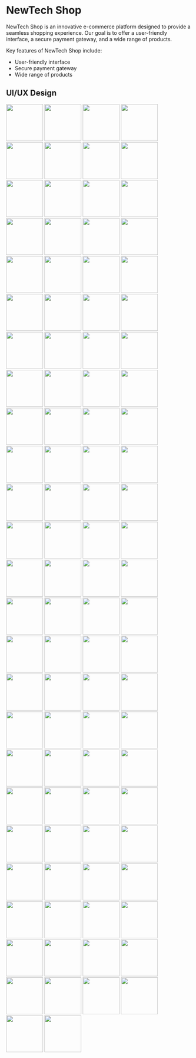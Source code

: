 # NewTech Shop

NewTech Shop is an innovative e-commerce platform designed to provide a seamless shopping experience. Our goal is to offer a user-friendly interface, a secure payment gateway, and a wide range of products.

Key features of NewTech Shop include:

- User-friendly interface
- Secure payment gateway
- Wide range of products

## UI/UX Design

<img src="https://github.com/user-attachments/assets/70970ec5-d229-44b1-8dc9-cd519ced3ce1" width="100">
<img src="https://github.com/user-attachments/assets/505b0e09-a78a-4ae3-9d02-9e9eb7b3264d" width="100">
<img src="https://github.com/user-attachments/assets/71498c1c-6ae9-4786-8ee7-6158833c7efd" width="100">
<img src="https://github.com/user-attachments/assets/f4f1c778-4d60-4e3e-b306-d8ef63e91e1f" width="100">
<img src="https://github.com/user-attachments/assets/f9256993-d5ba-4113-95e6-380ebd08e9fc" width="100">
<img src="https://github.com/user-attachments/assets/48ca9640-5520-498e-8d11-3e5530dbae0b" width="100">
<img src="https://github.com/user-attachments/assets/b2ee4e9e-2802-4a64-8e14-266fcc6bbd0e" width="100">
<img src="https://github.com/user-attachments/assets/294838ea-3905-4106-8ca3-8d0f6f35d619" width="100">
<img src="https://github.com/user-attachments/assets/9488f1ba-9280-4d2f-9d26-5f9f79edcb5a" width="100">
<img src="https://github.com/user-attachments/assets/a284e47a-4224-42dc-af26-8572a4e3bd29" width="100">
<img src="https://github.com/user-attachments/assets/43a69367-7460-4b2a-9569-949ab65b8021" width="100">
<img src="https://github.com/user-attachments/assets/5aa33aa9-77cd-41a9-be16-f304f5fce1a5" width="100">
<img src="https://github.com/user-attachments/assets/6b99b689-7bf3-4b20-94c4-d893c3ebcf22" width="100">
<img src="https://github.com/user-attachments/assets/851cfa6a-1d13-40a9-bd7c-89049bf5d25b" width="100">
<img src="https://github.com/user-attachments/assets/179dd3e6-16c4-440b-b003-8fbc37df5620" width="100">
<img src="https://github.com/user-attachments/assets/9464c8d6-0315-4f92-8d1a-2f26d71f6e9f" width="100">
<img src="https://github.com/user-attachments/assets/ed7c98a6-4b9b-4024-b051-89597b6d1ff4" width="100">
<img src="https://github.com/user-attachments/assets/ecc1ba41-9841-4160-9bd8-094ea4e576ae" width="100">
<img src="https://github.com/user-attachments/assets/00414c28-875a-4b12-bf64-62a097afdeea" width="100">
<img src="https://github.com/user-attachments/assets/41788b9f-fd3f-4af6-b424-09676089a66d" width="100">
<img src="https://github.com/user-attachments/assets/f2c0b006-bfa6-4c38-b45d-db31f1b5b084" width="100">
<img src="https://github.com/user-attachments/assets/1b437dd0-9e3e-441d-98ee-cbf5bea97b25" width="100">
<img src="https://github.com/user-attachments/assets/f633313c-12c0-4bb4-a9d6-6fd97aa6ab4b" width="100">
<img src="https://github.com/user-attachments/assets/5cbd7100-f158-4c6c-892c-146b02d9b349" width="100">
<img src="https://github.com/user-attachments/assets/3c4c3fd2-ef97-40e1-95f0-2a12c5e891a5" width="100">
<img src="https://github.com/user-attachments/assets/cbceb5bc-16c2-40a9-b59e-69c0aa5d88e1" width="100">
<img src="https://github.com/user-attachments/assets/d5431c1b-45e1-4a97-86ba-dedea2883917" width="100">
<img src="https://github.com/user-attachments/assets/5966ca56-5c31-4782-9213-8e12a0fbd1d0" width="100">
<img src="https://github.com/user-attachments/assets/08e4b859-41b2-4abf-a4df-0fa7d3ffb2df" width="100">
<img src="https://github.com/user-attachments/assets/5347082b-bec0-49c7-b3ca-10e85ebe1577" width="100">
<img src="https://github.com/user-attachments/assets/d6f32c68-e299-4474-abf1-fc5255081fed" width="100">
<img src="https://github.com/user-attachments/assets/deba888c-a282-4b08-8eb6-f9365e9abf50" width="100">
<img src="https://github.com/user-attachments/assets/5ebd88dc-f2d0-4177-9090-115cd7a6a0f7" width="100">
<img src="https://github.com/user-attachments/assets/619df1c9-e72b-43c1-acea-3cd30530f0e2" width="100">
<img src="https://github.com/user-attachments/assets/8819fe94-bb26-4ed8-9295-2d6f1ea934c7" width="100">
<img src="https://github.com/user-attachments/assets/266a253c-4416-42b2-bbd4-b51b756b4248" width="100">
<img src="https://github.com/user-attachments/assets/19d0e778-ab7d-4d4e-a1a9-b7ed9dbbcef7" width="100">
<img src="https://github.com/user-attachments/assets/7e339258-21fd-41f3-a6ee-c1e6e552629a" width="100">
<img src="https://github.com/user-attachments/assets/dc524d18-9376-41b2-a5e7-4ae23d45deb7" width="100">
<img src="https://github.com/user-attachments/assets/cddc8b55-d0de-4dbe-a1c7-064d2d96692d" width="100">
<img src="https://github.com/user-attachments/assets/04b3e103-9471-42f5-969b-18a1c35af542" width="100">
<img src="https://github.com/user-attachments/assets/c8ad31df-97c8-413d-89cd-707c5fe7f2c3" width="100">
<img src="https://github.com/user-attachments/assets/f7a59e55-245c-4f1a-83e0-489084f18d18" width="100">
<img src="https://github.com/user-attachments/assets/f043876c-5c9d-4b9a-8573-e7766fbc2293" width="100">
<img src="https://github.com/user-attachments/assets/52bcca28-c3f0-4c6f-8bf9-b82935c3cd21" width="100">
<img src="https://github.com/user-attachments/assets/c9aa5141-39d9-4d98-88f5-107ea9883fd1" width="100">
<img src="https://github.com/user-attachments/assets/7359bcde-fe8d-4d92-81b5-49df9198688b" width="100">
<img src="https://github.com/user-attachments/assets/b5adaa1d-de80-43e3-857d-0559c98567b7" width="100">
<img src="https://github.com/user-attachments/assets/9c695ec1-6084-4939-ae99-dd109fa73b2e" width="100">
<img src="https://github.com/user-attachments/assets/3243137e-e51f-4b5b-a351-042020b48d62" width="100">
<img src="https://github.com/user-attachments/assets/dd9ddc0e-c11d-47ff-9b0c-8c4143e7d677" width="100">
<img src="https://github.com/user-attachments/assets/c2996f50-d706-46a0-bdcb-211dc298fcd8" width="100">
<img src="https://github.com/user-attachments/assets/f1ed723d-1715-40ff-b965-541d5cddac52" width="100">
<img src="https://github.com/user-attachments/assets/5ba9b010-4bfd-424b-b922-5b92bc107425" width="100">
<img src="https://github.com/user-attachments/assets/3fa4c637-1953-4173-b981-b5fbd51dd50a" width="100">
<img src="https://github.com/user-attachments/assets/5435dbca-6957-406a-acd4-490e464f41ee" width="100">
<img src="https://github.com/user-attachments/assets/d227eae7-02b4-4506-b042-9c26c8bfbeeb" width="100">
<img src="https://github.com/user-attachments/assets/4824bbf8-0339-4d37-aa95-f6f821132191" width="100">
<img src="https://github.com/user-attachments/assets/3b87384c-cc16-405a-a21b-d3c660a32657" width="100">
<img src="https://github.com/user-attachments/assets/ed61eaa4-56aa-4a19-bd0d-500bf7ec73f2" width="100">
<img src="https://github.com/user-attachments/assets/2e6af1eb-09dc-4010-995a-e27a30790e56" width="100">
<img src="https://github.com/user-attachments/assets/4c5e0000-f277-4699-95e5-8c1f7948f407" width="100">
<img src="https://github.com/user-attachments/assets/2b1125d4-2522-4191-93a1-e54a77d8f3bb" width="100">
<img src="https://github.com/user-attachments/assets/ab799518-f940-404b-9013-3831dae8fbfd" width="100">
<img src="https://github.com/user-attachments/assets/32567978-f726-4ba9-a3d4-6fc94bd6eb1e" width="100">
<img src="https://github.com/user-attachments/assets/472a7b13-9830-4c45-aa61-431e22da28cd" width="100">
<img src="https://github.com/user-attachments/assets/25c3ff20-44b7-4bb0-8357-38a1fd45822c" width="100">
<img src="https://github.com/user-attachments/assets/eb9c14ac-cf0b-4aeb-bb62-e83e9d3b7ecc" width="100">
<img src="https://github.com/user-attachments/assets/b0500865-b761-4e46-96a1-1d33e01bbdd4" width="100">
<img src="https://github.com/user-attachments/assets/b196af3d-839d-4496-a657-e944d0cc48e3" width="100">
<img src="https://github.com/user-attachments/assets/76a2a2b6-a5f3-41ec-b641-7d552f9b2aae" width="100">
<img src="https://github.com/user-attachments/assets/fc51d3bb-24fd-478f-b3d2-de0035b4c203" width="100">
<img src="https://github.com/user-attachments/assets/48ef0815-ce13-4435-bdde-5aa935378916" width="100">
<img src="https://github.com/user-attachments/assets/83beb5a8-039f-454d-8515-c15cc20fb947" width="100">
<img src="https://github.com/user-attachments/assets/de800b75-c051-44d9-8dbc-7bd92992e15e" width="100">
<img src="https://github.com/user-attachments/assets/989a5288-cab4-4649-b8b9-6b7d48ee44ce" width="100">
<img src="https://github.com/user-attachments/assets/0b804940-e353-4046-90f4-1ace0ab3da50" width="100">
<img src="https://github.com/user-attachments/assets/014adab6-2ed4-4be7-85e3-8ca98fff5a5f" width="100">
<img src="https://github.com/user-attachments/assets/41c55fd4-7ea9-40d2-8214-d8a82d1315c4" width="100">
<img src="https://github.com/user-attachments/assets/bb864b4f-5bab-433c-8aac-c2dffc97c7c4" width="100">
<img src="https://github.com/user-attachments/assets/c6c49f8b-0375-4d22-9c99-25a12e746cbf" width="100">
<img src="https://github.com/user-attachments/assets/8ed32e41-0695-47a5-b5b6-46b8083569a7" width="100">
<img src="https://github.com/user-attachments/assets/cbffdcd6-c62c-483d-a876-12d79ce5bc98" width="100">
<img src="https://github.com/user-attachments/assets/0ba66cf2-ad4b-40dd-9d35-0a26faa76b7c" width="100">
<img src="https://github.com/user-attachments/assets/c349df1f-f324-4748-a415-b5bb4abfbd61" width="100">
<img src="https://github.com/user-attachments/assets/f628eba8-bd6b-49a4-b988-6b5bbc00d74b" width="100">
<img src="https://github.com/user-attachments/assets/c099f0d8-9acf-4e57-8e31-4018677ebf55" width="100">
<img src="https://github.com/user-attachments/assets/dd6b4918-d11c-4b90-8136-1626f9de06bc" width="100">
<img src="https://github.com/user-attachments/assets/3c2cddbe-ace7-4624-b555-d67ddf109ef0" width="100">
<img src="https://github.com/user-attachments/assets/7487fd6f-ba9d-4613-95c5-42b5e522a655" width="100">
<img src="https://github.com/user-attachments/assets/bfc19661-c43b-4b6d-b2b6-9130ce64d55c" width="100">
<img src="https://github.com/user-attachments/assets/e2567d27-623e-473e-8f69-734adb0a3de8" width="100">
<img src="https://github.com/user-attachments/assets/317c250d-a32f-4c61-a7ce-d1d52cab572b" width="100">
<img src="https://github.com/user-attachments/assets/2a8bf604-628c-42d4-960f-2df0476a371e" width="100">
<img src="https://github.com/user-attachments/assets/7921c067-aa27-463d-8138-5e4235201ccf" width="100">
<img src="https://github.com/user-attachments/assets/b940fa7d-8946-4292-a2ff-6716111d75dd" width="100">
<img src="https://github.com/user-attachments/assets/e321cc6c-37ea-4922-88ec-27d7610be777" width="100">
<img src="https://github.com/user-attachments/assets/bb15cd90-b8be-4203-bc19-937e532810d1" width="100">
